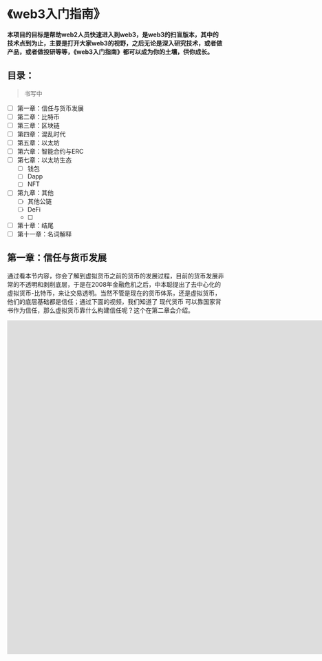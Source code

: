 # 《web3入门指南》

**本项目的目标是帮助web2人员快速进入到web3，是web3的扫盲版本，其中的技术点到为止，主要是打开大家web3的视野，之后无论是深入研究技术，或者做产品，或者做投研等等，《web3入门指南》都可以成为你的土壤，供你成长。**

## 目录：

> 书写中

- [ ] 第一章：信任与货币发展
- [ ] 第二章：比特币
- [ ] 第三章：区块链
- [ ] 第四章：混乱时代
- [ ] 第五章：以太坊
- [ ] 第六章：智能合约与ERC
- [ ] 第七章：以太坊生态
  - [ ] 钱包
  - [ ] Dapp
  - [ ] NFT
- [ ] 第九章：其他
  - [ ] 其他公链
  - [ ] DeFi
  - [ ] 
- [ ] 第十章：结尾
- [ ] 第十一章：名词解释

## 第一章：信任与货币发展

通过看本节内容，你会了解到虚拟货币之前的货币的发展过程，目前的货币发展非常的不透明和剥削底层，于是在2008年金融危机之后，中本聪提出了去中心化的虚拟货币-比特币，来让交易透明。当然不管是现在的货币体系，还是虚拟货币，他们的底层基础都是信任；通过下面的视频，我们知道了 现代货币 可以靠国家背书作为信任，那么虚拟货币靠什么构建信任呢？这个在第二章会介绍。

<iframe width="1903" height="775" src="https://www.youtube.com/embed/jW6AxaKjEmE" title="YouTube video player" frameborder="0" allow="accelerometer; autoplay; clipboard-write; encrypted-media; gyroscope; picture-in-picture" allowfullscreen></iframe>


